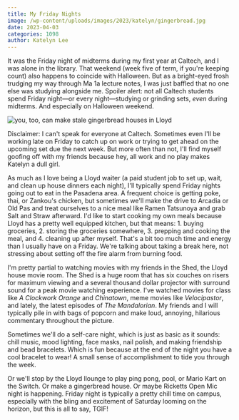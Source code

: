 ```yaml
---
title: My Friday Nights
image: /wp-content/uploads/images/2023/katelyn/gingerbread.jpg
date: 2023-04-03
categories: 1098
author: Katelyn Lee
---
```

It was the Friday night of midterms during my first year at Caltech, and I was alone in the library. That weekend (week five of term, if you're keeping count) also happens to coincide with Halloween. But as a bright-eyed frosh trudging my way through Ma 1a lecture notes, I was just baffled that no one else was studying alongside me. Spoiler alert: not all Caltech students spend Friday night—or every night—studying or grinding sets, _even_ during midterms. And especially on Halloween weekend.

![](/images/2023/katelyn/gingerbread.jpg "you, too, can make stale gingerbread houses in Lloyd")

Disclaimer: I can't speak for everyone at Caltech. Sometimes even I'll be working late on Friday to catch up on work or trying to get ahead on the upcoming set due the next week. But more often than not, I'll find myself goofing off with my friends because hey, all work and no play makes Katelyn a dull girl.

As much as I love being a Lloyd waiter (a paid student job to set up, wait, and clean up house dinners each night), I'll typically spend Friday nights going out to eat in the Pasadena area. A frequent choice is getting poke, thai, or Zankou's chicken, but sometimes we'll make the drive to Arcadia or Old Pas and treat ourselves to a nice meal like Ramen Tatsunoya and grab Salt and Straw afterward. I'd like to start cooking my own meals because Lloyd has a pretty well equipped kitchen, but that means: 1. buying groceries, 2. storing the groceries somewhere, 3. prepping and cooking the meal, and 4. cleaning up after myself. That's a bit too much time and energy than I usually have on a Friday. We're talking about taking a break here, not stressing about setting off the fire alarm from burning food.

I'm pretty partial to watching movies with my friends in the Shed, the Lloyd house movie room. The Shed is a huge room that has six couches on risers for maximum viewing and a several thousand dollar projector with surround sound for a peak movie watching experience. I've watched movies for class like _A Clockwork Orange_ and _Chinatown_, meme movies like _Velocipastor_, and lately, the latest episodes of _The Mandalorian_. My friends and I will typically pile in with bags of popcorn and make loud, annoying, hilarious commentary throughout the picture.

Sometimes we'll do a self-care night, which is just as basic as it sounds: chill music, mood lighting, face masks, nail polish, and making friendship and bead bracelets. Which is fun because at the end of the night you have a cool bracelet to wear! A small sense of accomplishment to tide you through the week.

Or we'll stop by the Lloyd llounge to play ping pong, pool, or Mario Kart on the Switch. Or make a gingerbread house. Or maybe Ricketts Open Mic night is happening. Friday night is typically a pretty chill time on campus, especially with the bling and excitement of Saturday looming on the horizon, but this is all to say, TGIF!